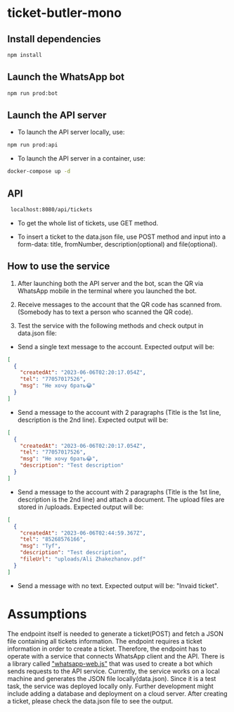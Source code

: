 # ticket-butler-mono

## Install dependencies

```sh
npm install
```

## Launch the WhatsApp bot

```sh
npm run prod:bot
```

## Launch the API server

- To launch the API server locally, use:

```sh
npm run prod:api
```

- To launch the API server in a container, use:

```sh
docker-compose up -d
```

## API

```sh
 localhost:8080/api/tickets
```

- To get the whole list of tickets, use GET method.

- To insert a ticket to the data.json file, use POST method and input into a form-data: title, fromNumber, description(optional) and file(optional).

## How to use the service

1. After launching both the API server and the bot, scan the QR via WhatsApp mobile in the terminal where you launched the bot.

2. Receive messages to the account that the QR code has scanned from. (Somebody has to text a person who scanned the QR code).

3. Test the service with the following methods and check output in data.json file:

- Send a single text message to the account. Expected output will be:

```json
[
  {
    "createdAt": "2023-06-06T02:20:17.054Z",
    "tel": "77057017526",
    "msg": "Не хочу брать😂"
  }
]
```

- Send a message to the account with 2 paragraphs (Title is the 1st line, description is the 2nd line). Expected output will be:

```json
[
  {
    "createdAt": "2023-06-06T02:20:17.054Z",
    "tel": "77057017526",
    "msg": "Не хочу брать😂",
    "description": "Test description"
  }
]
```

- Send a message to the account with 2 paragraphs (Title is the 1st line, description is the 2nd line) and attach a document. The upload files are stored in /uploads. Expected output will be:

```json
[
  {
    "createdAt": "2023-06-06T02:44:59.367Z",
    "tel": "85268576166",
    "msg": "Tyf",
    "description": "Test description",
    "fileUrl": "uploads/Ali Zhakezhanov.pdf"
  }
]
```

- Send a message with no text. Expected output will be: "Invaid ticket".

# Assumptions

The endpoint itself is needed to generate a ticket(POST) and fetch a JSON file containing all tickets information. The endpoint requires a ticket information in order to create a ticket. Therefore, the endpoint has to operate with a service that connects WhatsApp client and the API. There is a library called ["whatsapp-web.js"](https://github.com/pedroslopez/whatsapp-web.js) that was used to create a bot which sends requests to the API service. Currently, the service works on a local machine and generates the JSON file locally(data.json). Since it is a test task, the service was deployed locally only. Further development might include adding a database and deployment on a cloud server. After creating a ticket, please check the data.json file to see the output.
